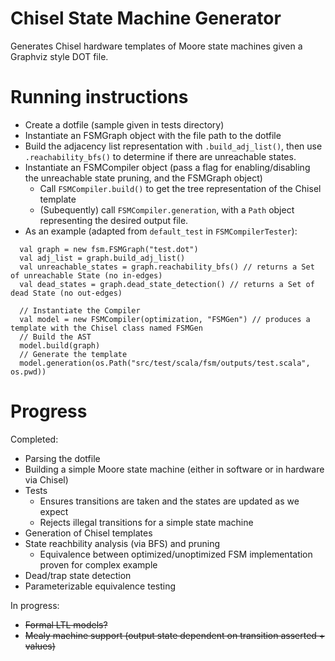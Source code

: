 Chisel State Machine Generator
==============================
Generates Chisel hardware templates of Moore state machines given a Graphviz style DOT file. 

Running instructions
====================
- Create a dotfile (sample given in tests directory)
- Instantiate an FSMGraph object with the file path to the dotfile
- Build the adjacency list representation with `.build_adj_list()`, then use `.reachability_bfs()` to determine if there are unreachable states.
- Instantiate an FSMCompiler object (pass a flag for enabling/disabling the unreachable state pruning, and the FSMGraph object)
  - Call `FSMCompiler.build()` to get the tree representation of the Chisel template
  - (Subequently) call `FSMCompiler.generation`, with a `Path` object representing the desired output file. 
- As an example (adapted from `default_test` in `FSMCompilerTester`):

```
  val graph = new fsm.FSMGraph("test.dot")
  val adj_list = graph.build_adj_list()
  val unreachable_states = graph.reachability_bfs() // returns a Set of unreachable State (no in-edges)
  val dead_states = graph.dead_state_detection() // returns a Set of dead State (no out-edges)
  
  // Instantiate the Compiler
  val model = new FSMCompiler(optimization, "FSMGen") // produces a template with the Chisel class named FSMGen
  // Build the AST
  model.build(graph)
  // Generate the template
  model.generation(os.Path("src/test/scala/fsm/outputs/test.scala", os.pwd))
```

Progress
========
Completed:
  - Parsing the dotfile
  - Building a simple Moore state machine (either in software or in hardware via Chisel)
  - Tests
    - Ensures transitions are taken and the states are updated as we expect
    - Rejects illegal transitions for a simple state machine
  - Generation of Chisel templates
  - State reachbility analysis (via BFS) and pruning
    - Equivalence between optimized/unoptimized FSM implementation proven for complex example
  - Dead/trap state detection
  - Parameterizable equivalence testing

In progress:
  - ~~Formal LTL models?~~
  - ~~Mealy machine support (output state dependent on transition asserted + values)~~